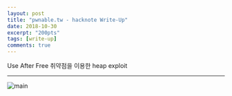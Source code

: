 ```yaml
---
layout: post
title: "pwnable.tw - hacknote Write-Up"
date: 2018-10-30
excerpt: "200pts"
tags: [write-up]
comments: true
---
```

Use After Free 취약점을 이용한 heap exploit
* * *
![main](https://t1.daumcdn.net/cfile/tistory/99A1D3345BC8899029)
